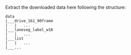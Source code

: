 Extract the downloaded data here following the structure:
```
data
|___drive_161_90frame
|   |   ...
|___laneseg_label_w16
|   |   ...
|___list
|   |   ...
|___...
```
